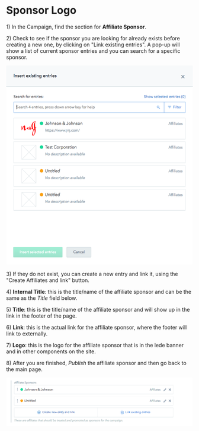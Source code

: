# Sponsor Logo

1\) In the Campaign, find the section for **Affiliate Sponsor**.

2\) Check to see if the sponsor you are looking for already exists before creating a new one, by clicking on "Link existing entries". A pop-up will show a list of current sponsor entries and you can search for a specific sponsor.

![Sponsor](../../.gitbook/assets/insert-sponsor-popup.png)

3\) If they do not exist, you can create a new entry and link it, using the "Create Affiliates and link" button.

4\) **Internal Title**: this is the title/name of the affiliate sponsor and can be the same as the _Title_ field below.

5\) **Title**: this is the title/name of the affiliate sponsor and will show up in the link in the footer of the page.

6\) **Link**: this is the actual link for the affiliate sponsor, where the footer will link to externally.

7\) **Logo**: this is the logo for the affiliate sponsor that is in the lede banner and in other components on the site.

8\) After you are finished, _Publish_ the affiliate sponsor and then go back to the main page.

![Affiliate sponsor added](../../.gitbook/assets/affiliate-sponsor-added.png)
